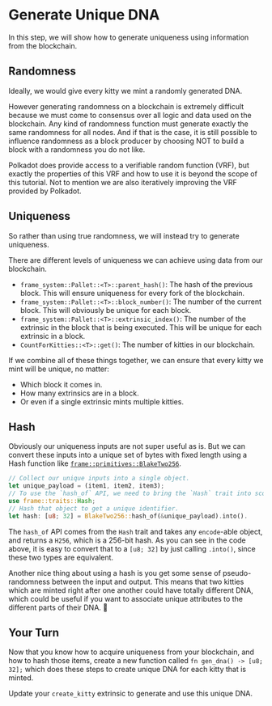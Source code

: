 # Generate Unique DNA

In this step, we will show how to generate uniqueness using information from the blockchain.

## Randomness

Ideally, we would give every kitty we mint a randomly generated DNA.

However generating randomness on a blockchain is extremely difficult because we must come to consensus over all logic and data used on the blockchain. Any kind of randomness function must generate exactly the same randomness for all nodes. And if that is the case, it is still possible to influence randomness as a block producer by choosing NOT to build a block with a randomness you do not like.

Polkadot does provide access to a verifiable random function (VRF), but exactly the properties of this VRF and how to use it is beyond the scope of this tutorial. Not to mention we are also iteratively improving the VRF provided by Polkadot.

## Uniqueness

So rather than using true randomness, we will instead try to generate uniqueness.

There are different levels of uniqueness we can achieve using data from our blockchain.

- `frame_system::Pallet::<T>::parent_hash()`: The hash of the previous block. This will ensure uniqueness for every fork of the blockchain.
- `frame_system::Pallet::<T>::block_number()`: The number of the current block. This will obviously be unique for each block.
- `frame_system::Pallet::<T>::extrinsic_index()`: The number of the extrinsic in the block that is being executed. This will be unique for each extrinsic in a block.
- `CountForKitties::<T>::get()`: The number of kitties in our blockchain.

If we combine all of these things together, we can ensure that every kitty we mint will be unique, no matter:

- Which block it comes in.
- How many extrinsics are in a block.
- Or even if a single extrinsic mints multiple kitties.

## Hash

Obviously our uniqueness inputs are not super useful as is. But we can convert these inputs into a unique set of bytes with fixed length using a Hash function like [`frame::primitives::BlakeTwo256`](https://docs.rs/polkadot-sdk-frame/0.6.0/polkadot_sdk_frame/primitives/struct.BlakeTwo256.html).

```rust
// Collect our unique inputs into a single object.
let unique_payload = (item1, item2, item3);
// To use the `hash_of` API, we need to bring the `Hash` trait into scope.
use frame::traits::Hash;
// Hash that object to get a unique identifier.
let hash: [u8; 32] = BlakeTwo256::hash_of(&unique_payload).into().
```

The `hash_of` API comes from the `Hash` trait and takes any `encode`-able object, and returns a `H256`, which is a 256-bit hash. As you can see in the code above, it is easy to convert that to a `[u8; 32]` by just calling `.into()`, since these two types are equivalent.

Another nice thing about using a hash is you get some sense of pseudo-randomness between the input and output. This means that two kitties which are minted right after one another could have totally different DNA, which could be useful if you want to associate unique attributes to the different parts of their DNA. 🤔


## Your Turn

Now that you know how to acquire uniqueness from your blockchain, and how to hash those items, create a new function called `fn gen_dna() -> [u8; 32];` which does these steps to create unique DNA for each kitty that is minted.

Update your `create_kitty` extrinsic to generate and use this unique DNA.
